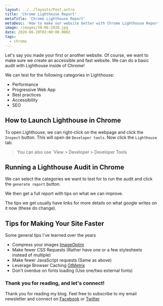 ```yaml
---
layout: ../../layouts/Post.astro
title: 'Chrome Lighthouse Report'
metaTitle: 'Chrome Lighthouse Report'
metaDesc: 'How to make our website better with Chrome Lighthouse Report'
image: /images/20-06-2020.jpg
date: 2020-06-20T03:00:00.000Z
tags:
  - chrome
---
```


Let's say you made your first or another website. Of course, we want to make sure we create an accessible and fast website.
We can do a basic audit with Lighthouse inside of Chrome!

We can test for the following categories in Lighthouse:

- Performance
- Progressive Web App
- Best practices
- Accessibility
- SEO

## How to Launch Lighthouse in Chrome

To open Lighthouse, we can right-click on the webpage and click the `Inspect` button.
This will open de `Developer tools`. Now click the `Lighthouse` tab.

> You can also use `View > Developer > Developer Tools

## Running a Lighthouse Audit in Chrome

We can select the categories we want to test for to run the audit and click the `generate report` button.

We then get a full report with tips on what we can improve.

The tips we get usually have links for more details on what google writes on it now (these do change).

## Tips for Making Your Site Faster

Some general tips I've learned over the years

- Compress your images [ImageOptim](https://imageoptim.com/)
- Make fewer CSS Requests (Rather have one or a few stylesheets instead of multiple)
- Make fewer JavaScript requests (Same as above)
- Leverage Browser Caching [GtMetrix](https://gtmetrix.com/leverage-browser-caching.html)
- Don't overdue on fonts loading (Use one/two external fonts)

### Thank you for reading, and let's connect!

Thank you for reading my blog. Feel free to subscribe to my email newsletter and connect on [Facebook](https://www.facebook.com/DailyDevTipsBlog) or [Twitter](https://twitter.com/DailyDevTips1)
